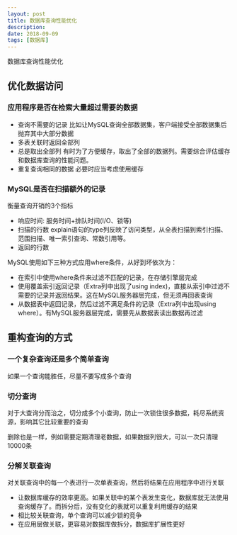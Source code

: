 ```yaml
---
layout: post
title: 数据库查询性能优化
description: 
date: 2018-09-09
tags: [数据库]
---
```


数据库查询性能优化

<!-- more -->

## 优化数据访问

### 应用程序是否在检索大量超过需要的数据

- 查询不需要的记录
  比如让MySQL查询全部数据集，客户端接受全部数据集后抛弃其中大部分数据
- 多表关联时返回全部列
- 总是取出全部列
  有时为了方便缓存，取出了全部的数据列。需要综合评估缓存和数据库查询的性能问题。
- 重复查询相同的数据
  必要时应当考虑使用缓存

### MySQL是否在扫描额外的记录

衡量查询开销的3个指标
- 响应时间: 服务时间+排队时间(I/O、锁等)
- 扫描的行数
  explain语句的type列反映了访问类型，从全表扫描到索引扫描、范围扫描、唯一索引查询、常数引用等。
- 返回的行数

MySQL使用如下三种方式应用where条件，从好到坏依次为：
- 在索引中使用where条件来过滤不匹配的记录，在存储引擎层完成
- 使用覆盖索引返回记录（Extra列中出现了using index)，直接从索引中过滤不需要的记录并返回结果。这在MySQL服务器层完成，但无须再回表查询
- 从数据表中返回记录，然后过滤不满足条件的记录（Extra列中出现using where）。有MySQL服务器层完成，需要先从数据表读出数据再过滤
 
## 重构查询的方式

### 一个复杂查询还是多个简单查询

如果一个查询能胜任，尽量不要写成多个查询

### 切分查询

对于大查询分而治之，切分成多个小查询，防止一次锁住很多数据，耗尽系统资源，影响其它比较重要的查询

删除也是一样，例如需要定期清理老数据，如果数据列很大，可以一次只清理10000条

### 分解关联查询

对关联查询中的每一个表进行一次单表查询，然后将结果在应用程序中进行关联
- 让数据库缓存的效率更高。如果关联中的某个表发生变化，数据库就无法使用查询缓存了。而拆分后，没有变化的表就可以重复利用缓存的结果
- 相比较关联查询，单个查询可以减少锁的竞争
- 在应用层做关联，更容易对数据库做拆分，数据库扩展性更好

